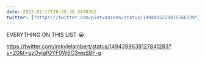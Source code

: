 ```yaml
---
date: 2022-02-17T20:55:30.547836Z
twitter: ["https://twitter.com/pietvanzoen/status/1494415229815566339"]
---
```

EVERYTHING ON THIS LIST 😭

https://twitter.com/imkylelambert/status/1494399638127841283?s=20&t=gzOyigfQYF0W6C3wpSBF-g
